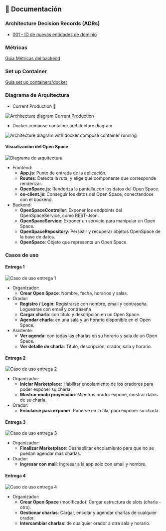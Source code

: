 
## :scroll: Documentación

### Architecture Decision Records (ADRs)

- [001 - ID de nuevas entidades de dominio](/docs/adrs/001_id_nuevas_entidades_dominio.md)

### Métricas

[Guia Métricas del backend](/docs/metrics/metrics-backend.md)

### Set up Container

[Guía set up containers/docker](/docs/container/README.md)

### Diagrama de Arquitectura

- Current Production :construction:

![Architecture diagram Current Production](/docs/assets/)

- Docker compose container architecture diagram

![Architecture diagram with docker compose container running](/docs/assets/sos_architecture_diagram.drawio.png)


#### Visualización del Open Space

![Diagrama de arquitectura](/docs/other/Arquitectura.png)

- Frontend:
  - **App.js**: Punto de entrada de la aplicación.
  - **Routes**: Detecta la ruta, y elige qué componente que corresponde renderizar.
  - **OpenSpace.js**: Renderiza la pantalla con los datos del Open Space.
  - **os-client.js**: Conseguir los datos del Open Space, conectandose con el backend.
- Backend:
  - **OpenSpaceController**: Exponer los endpoints del OpenSpaceService, como REST-Json.
  - **OpenSpaceService**: Exponer un servicio para manipular un Open Space.
  - **OpenSpaceRepository**: Persistir y recuperar objetos OpenSpace de la base de datos.
  - **OpenSpace**: Objeto que representa un Open Space.

### Casos de uso
#### Entrega 1
![Caso de uso entrega 1](/docs/other/CasoDeUso.png)
- Organizador:
  - **Crear Open Space**: Nombre, fecha, horarios y salas.
- Orador:
  - **Registro / Login**: Registrarse con nombre, email y contraseña. Loguearse con email y contraseña
  - **Cargar charla**: con título y descripción en un Open Space.
  - **Agendar charla**: en una sala y un horario disponible en el Open Space.
- Asistente:
  - **Ver agenda**: con todas las charlas en su horario y sala de un Open Space.
  - **Ver detalle de charla**: Título, descripción, orador, sala y horario.

#### Entrega 2
![Caso de uso entrega 2](/docs/other/CasoDeUso2.png)
- Organizador:
  - **Iniciar Marketplace**: Habilitar encolamiento de los oradores para poder exponer su charla.
  - **Mostrar modo proyección**: Mientras orador expone, mostrar datos de su charla.
- Orador:
  - **Encolarse para exponer**: Ponerse en la fila, para exponer su charla.

#### Entrega 3
![Caso de uso entrega 3](/docs/other/CasoDeUso3.png)
- Organizador:
  - **Finalizar Marketplace**: Deshabilitar encolamiento para que no se puedan agendar más charlas.
- Orador:
  - **Ingresar con mail**: Ingresar a la app solo con email y nombre.

#### Entrega 4
![Caso de uso entrega 4](/docs/other/CasoDeUso4.png)
- Organizador:
  - **Crear Open Space** (modificado): Cargar estructura de slots (charla - otro).
  - **Gestionar charlas**: Cargar, encolar y agendar charlas de cualquier orador.
  - **Intercambiar charlas**: de cualquier orador a otra sala y horario.

